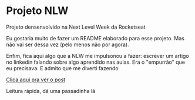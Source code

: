 # Projeto NLW
 Projeto densenvolvido na Next Level Week da Rocketseat

 Eu gostaria muito de fazer um README elaborado para esse projeto. Mas não vai ser dessa vez (pelo menos não por agora).

 Enfim, fica aqui algo que a NLW me impulsonou a fazer: escrever um artigo no linkedin falando sobre algo
 aprendido nas aulas. Era o "empurrão" que eu precisava. E admito que me diverti fazendo

 [Clica aqui pra ver o post]('https://www.linkedin.com/pulse/conhecimentos-novos-sim-mais-coisa-na-nlw-1-vago-rodrigues-de-melo/?trackingId=WKyMvlBkSiCBg0yM%2BDEIUQ%3D%3D')

 Leitura rápida, dá uma passadinha lá
